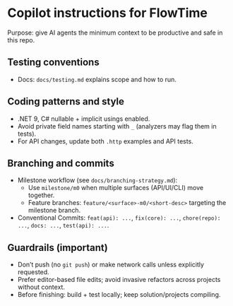 # Copilot instructions for FlowTime

Purpose: give AI agents the minimum context to be productive and safe in this repo.

## Testing conventions
- Docs: `docs/testing.md` explains scope and how to run.

## Coding patterns and style
- .NET 9, C# nullable + implicit usings enabled.
- Avoid private field names starting with `_` (analyzers may flag them in tests).
- For API changes, update both `.http` examples and API tests.

## Branching and commits
- Milestone workflow (see `docs/branching-strategy.md`):
  - Use `milestone/m0` when multiple surfaces (API/UI/CLI) move together.
  - Feature branches: `feature/<surface>-m0/<short-desc>` targeting the milestone branch.
- Conventional Commits: `feat(api): ...`, `fix(core): ...`, `chore(repo): ...`, `docs: ...`, `test(api): ...`.

## Guardrails (important)
- Don’t push (no `git push`) or make network calls unless explicitly requested.
- Prefer editor-based file edits; avoid invasive refactors across projects without context.
- Before finishing: build + test locally; keep solution/projects compiling.
